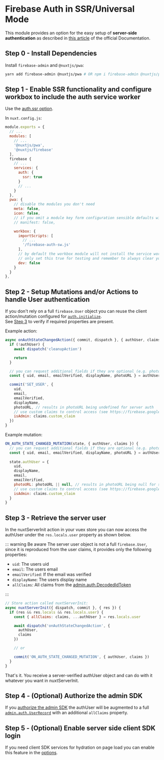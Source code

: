 # Firebase Auth in SSR/Universal Mode

This module provides an option for the easy setup of **server-side authentication** as described in [this article](https://firebase.google.com/docs/auth/web/service-worker-sessions) of the official Documentation.

## Step 0 - Install Dependencies

Install `firebase-admin` and `@nuxtjs/pwa`:

```bash
yarn add firebase-admin @nuxtjs/pwa # OR npm i firebase-admin @nuxtjs/pwa
```

## Step 1 - Enable SSR functionality and configure workbox to include the auth service worker

Use the [auth.ssr option](/guide/options/#ssr).

In `nuxt.config.js`:

```js
module.exports = {
  // ...
  modules: [
    // ...
    '@nuxtjs/pwa',
    '@nuxtjs/firebase'
  ],
  firebase {
    // ...
    services: {
      auth: {
        ssr: true
      }
      // ...
    }
  },
  pwa: {
    // disable the modules you don't need
    meta: false,
    icon: false,
    // if you omit a module key form configuration sensible defaults will be applied
    // manifest: false,

    workbox: {
      importScripts: [
        // ...
        '/firebase-auth-sw.js'
      ],
      // by default the workbox module will not install the service worker in dev environment to avoid conflicts with HMR
      // only set this true for testing and remember to always clear your browser cache in development
      dev: false
    }
  }
},
```

## Step 2 - Setup Mutations and/or Actions to handle User authentication

If you don't rely on a full `firebase.User` object you can reuse the client action/mutation configured for [`auth.initialize`](/guide/options/#initialize).  
See [Step 3](#step-3-retrieve-the-server-user) to verify if required properties are present.

Example action:

```js
async onAuthStateChangedAction({ commit, dispatch }, { authUser, claims }) {
  if (!authUser) {
    await dispatch('cleanupAction')

    return
  }

  // you can request additional fields if they are optional (e.g. photoURL)
  const { uid, email, emailVerified, displayName, photoURL } = authUser

  commit('SET_USER', {
    uid,
    email,
    emailVerified,
    displayName,
    photoURL, // results in photoURL being undefined for server auth
    // use custom claims to control access (see https://firebase.google.com/docs/auth/admin/custom-claims)
    isAdmin: claims.custom_claim
  })
}
```

Example mutation:

```js
ON_AUTH_STATE_CHANGED_MUTATION(state, { authUser, claims }) {
  // you can request additional fields if they are optional (e.g. photoURL)
  const { uid, email, emailVerified, displayName, photoURL } = authUser
  
  state.authUser = {
    uid,
    displayName,
    email,
    emailVerified,
    photoURL: photoURL || null, // results in photoURL being null for server auth
    // use custom claims to control access (see https://firebase.google.com/docs/auth/admin/custom-claims)
    isAdmin: claims.custom_claim
  }
}
```

## Step 3 - Retrieve the server user

In the nuxtServerInit action in your vuex store you can now access the authUser under the `res.locals.user` property as shown below.  

::: warning Be aware
The server user object is not a full `firebase.User`, since it is reproduced from the user claims, it provides only the following properties:

- `uid`: The users uid
- `email`: The users email
- `emailVerified`: If the email was verified
- `displayName`: The users display name
- `allClaims`: All claims from the [admin.auth.DecodedIdToken](https://firebase.google.com/docs/reference/admin/node/admin.auth.DecodedIdToken)

:::

```js
// Store action called nuxtServerInit:
async nuxtServerInit({ dispatch, commit }, { res }) {
  if (res && res.locals && res.locals.user) {
    const { allClaims: claims, ...authUser } = res.locals.user

    await dispatch('onAuthStateChangedAction', {
      authUser,
      claims
    })

    // or

    commit('ON_AUTH_STATE_CHANGED_MUTATION', { authUser, claims })
  }
}
```

That's it. You receive a server-verified authUser object and can do with it whatever you want in nuxtServerInit.

## Step 4 - (Optional) Authorize the admin SDK

If you [authorize the admin SDK](/guide/options#firebase-admin-authorization) the authUser will be augmented to a full [`admin.auth.UserRecord`](https://firebase.google.com/docs/reference/admin/node/admin.auth.UserRecord) with an additional `allClaims` property.

## Step 5 - (Optional) Enable server side client SDK login

<Badge text="EXPERIMENTAL" type="error"/>

If you need client SDK services for hydration on page load you can enable this feature in the [options](/guide/options/#server-side-firebase-client-sdk-login).
